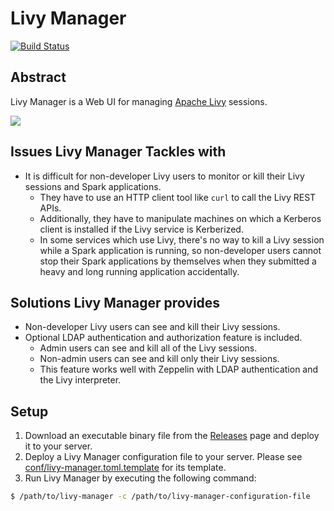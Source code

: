 # Livy Manager
[![Build Status](https://travis-ci.org/kjmrknsn/livy-manager.svg?branch=master)](https://travis-ci.org/kjmrknsn/livy-manager)

## Abstract
Livy Manager is a Web UI for managing [Apache Livy](https://livy.incubator.apache.org/) sessions.

![](https://raw.githubusercontent.com/kjmrknsn/livy-manager/master/img/livy-manager.png)

## Issues Livy Manager Tackles with
* It is difficult for non-developer Livy users to monitor or kill their Livy sessions and Spark applications.
    * They have to use an HTTP client tool like `curl` to call the Livy REST APIs.
    * Additionally, they have to manipulate machines on which a Kerberos client is installed if the Livy service is Kerberized.
    * In some services which use Livy, there's no way to kill a Livy session while a Spark application is running, so non-developer users cannot stop their Spark applications by themselves when they submitted a heavy and long running application accidentally.

## Solutions Livy Manager provides
* Non-developer Livy users can see and kill their Livy sessions.
* Optional LDAP authentication and authorization feature is included.
    * Admin users can see and kill all of the Livy sessions.
    * Non-admin users can see and kill only their Livy sessions.
    * This feature works well with Zeppelin with LDAP authentication and the Livy interpreter.

## Setup
1. Download an executable binary file from the [Releases](https://github.com/kjmrknsn/livy-manager/releases) page and deploy it to your server.
2. Deploy a Livy Manager configuration file to your server. Please see [conf/livy-manager.toml.template](https://github.com/kjmrknsn/livy-manager/blob/master/conf/livy-manager.toml.template) for its template.
3. Run Livy Manager by executing the following command:
```bash
$ /path/to/livy-manager -c /path/to/livy-manager-configuration-file
```
